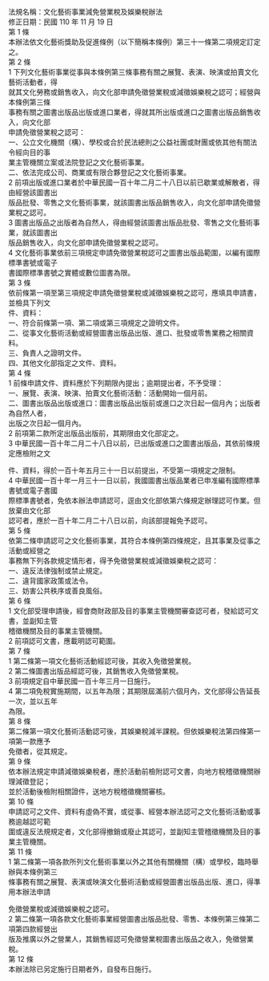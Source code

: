法規名稱：文化藝術事業減免營業稅及娛樂稅辦法  
修正日期：民國 110 年 11 月 19 日  
第 1 條  
本辦法依文化藝術獎助及促進條例（以下簡稱本條例）第三十一條第二項規定訂定之。  
第 2 條  
1 下列文化藝術事業從事與本條例第三條事務有關之展覽、表演、映演或拍賣文化藝術活動者，得  
就其文化勞務或銷售收入，向文化部申請免徵營業稅或減徵娛樂稅之認可；經營與本條例第三條  
事務有關之圖書出版品出版或進口業者，得就其所出版或進口之圖書出版品銷售收入，向文化部  
申請免徵營業稅之認可：  
一、公立文化機關（構）、學校或合於民法總則之公益社團或財團或依其他有關法令經向目的事  
業主管機關立案或法院登記之文化藝術事業。  
二、依法完成公司、商業或有限合夥登記之文化藝術事業。  
2 前項出版或進口業者於中華民國一百十年二月二十八日以前已歇業或解散者，得由經營該圖書出  
版品批發、零售之文化藝術事業，就該圖書出版品銷售收入，向文化部申請免徵營業稅之認可。  
3 圖書出版品之出版者為自然人，得由經營該圖書出版品批發、零售之文化藝術事業，就該圖書出  
版品銷售收入，向文化部申請免徵營業稅之認可。  
4 文化藝術事業依前三項規定申請免徵營業稅認可之圖書出版品範圍，以編有國際標準書號或電子  
書國際標準書號之實體或數位圖書為限。  
第 3 條  
依前條第一項至第三項規定申請免徵營業稅或減徵娛樂稅之認可，應填具申請書，並檢具下列文  
件、資料：  
一、符合前條第一項、第二項或第三項規定之證明文件。  
二、從事文化藝術活動或經營圖書出版品出版、進口、批發或零售業務之相關資料。  
三、負責人之證明文件。  
四、其他文化部指定之文件、資料。  
第 4 條  
1 前條申請文件、資料應於下列期限內提出；逾期提出者，不予受理：  
一、展覽、表演、映演、拍賣文化藝術活動：活動開始一個月前。  
二、圖書出版品出版或進口：圖書出版品出版前或進口之次日起一個月內；出版者為自然人者，  
出版之次日起一個月內。  
2 前項第二款所定出版品出版前，其期限由文化部定之。  
3 中華民國一百十年二月二十八日以前，已出版或進口之圖書出版品，其依前條規定應檢附之文  


件、資料，得於一百十年五月三十一日以前提出，不受第一項規定之限制。  
4 中華民國一百十年一月三十一日以前，我國圖書出版品業者已申准編有國際標準書號或電子書國  
際標準書號者，免依本辦法申請認可，逕由文化部依第六條規定辦理認可作業。但放棄由文化部  
認可者，應於一百十年二月二十八日以前，向該部提報免予認可。  
第 5 條  
依第二條申請認可之文化藝術事業，其符合本條例第四條規定，且其事業及從事之活動或經營之  
事務無下列各款規定情形者，得予免徵營業稅或減徵娛樂稅之認可：  
一、違反法律強制或禁止規定。  
二、違背國家政策或法令。  
三、妨害公共秩序或善良風俗。  
第 6 條  
1 文化部受理申請後，經會商財政部及目的事業主管機關審查認可者，發給認可文書，並副知主管  
稽徵機關及目的事業主管機關。  
2 前項認可文書，應載明認可範圍。  
第 7 條  
1 第二條第一項文化藝術活動經認可後，其收入免徵營業稅。  
2 第二條圖書出版品經認可後，其銷售收入免徵營業稅。  
3 前項規定自中華民國一百十年三月一日施行。  
4 第二項免稅實施期間，以五年為限；其期限屆滿前六個月內，文化部得公告延長一次，並以五年  
為限。  
第 8 條  
第二條第一項文化藝術活動認可後，其娛樂稅減半課稅。但依娛樂稅法第四條第一項第一款應予  
免徵者，從其規定。  
第 9 條  
依本辦法規定申請減徵娛樂稅者，應於活動前檢附認可文書，向地方稅稽徵機關辦理減徵登記；  
並於活動後檢附相關證件，送地方稅稽徵機關審核。  
第 10 條  
申請認可之文件、資料有虛偽不實，或從事、經營本辦法認可之文化藝術活動或事務逾越認可範  
圍或違反法規規定者，文化部得撤銷或廢止其認可，並副知主管稽徵機關及目的事業主管機關。  
第 11 條  
1 第二條第一項各款所列文化藝術事業以外之其他有關機關（構）或學校，臨時舉辦與本條例第三  
條事務有關之展覽、表演或映演文化藝術活動或經營圖書出版品出版、進口，得準用本辦法申請  


免徵營業稅或減徵娛樂稅之認可。  
2 第二條第一項各款文化藝術事業經營圖書出版品批發、零售、本條例第三條第二項第四款經營出  
版及推廣以外之營業人，其銷售經認可免徵營業稅圖書出版品之收入，免徵營業稅。  
第 12 條  
本辦法除已另定施行日期者外，自發布日施行。  



